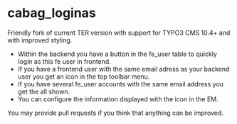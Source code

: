 cabag_loginas
=============

Friendly fork of current TER version with support for TYPO3 CMS 10.4+ and with improved styling.

* Within the backend you have a button in the fe_user table to quickly login as this fe user in frontend.
* If you have a frontend user with the same email adress as your backend user you get an icon in the top toolbar menu.
* If you have several fe_user accounts with the same email address you get the all shown.
* You can configure the information displayed with the icon in the EM.

You may provide pull requests if you think that anything can be improved.